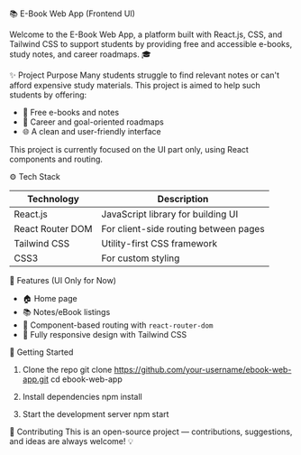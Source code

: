 📚 E-Book Web App (Frontend UI)

Welcome to the E-Book Web App, a platform built with React.js, CSS, and Tailwind CSS to support students by providing free and accessible e-books, study notes, and career roadmaps. 🎓

✨ Project Purpose
Many students struggle to find relevant notes or can't afford expensive study materials. This project is aimed to help such students by offering:
- 📖 Free e-books and notes
- 🎯 Career and goal-oriented roadmaps
- 🌐 A clean and user-friendly interface

This project is currently focused on the UI part only, using React components and routing.

⚙️ Tech Stack

| Technology       | Description                             |
|------------------|-----------------------------------------|
| React.js         | JavaScript library for building UI      |
| React Router DOM | For client-side routing between pages   |
| Tailwind CSS     | Utility-first CSS framework             |
| CSS3             | For custom styling                      |

🧩 Features (UI Only for Now)
- 🏠 Home page
- 📚 Notes/eBook listings
- 🔗 Component-based routing with `react-router-dom`
- 🎨 Fully responsive design with Tailwind CSS



🚀 Getting Started
1. Clone the repo
git clone https://github.com/your-username/ebook-web-app.git
cd ebook-web-app

2. Install dependencies
npm install

3. Start the development server
npm start

🤝 Contributing
This is an open-source project — contributions, suggestions, and ideas are always welcome! 💡
